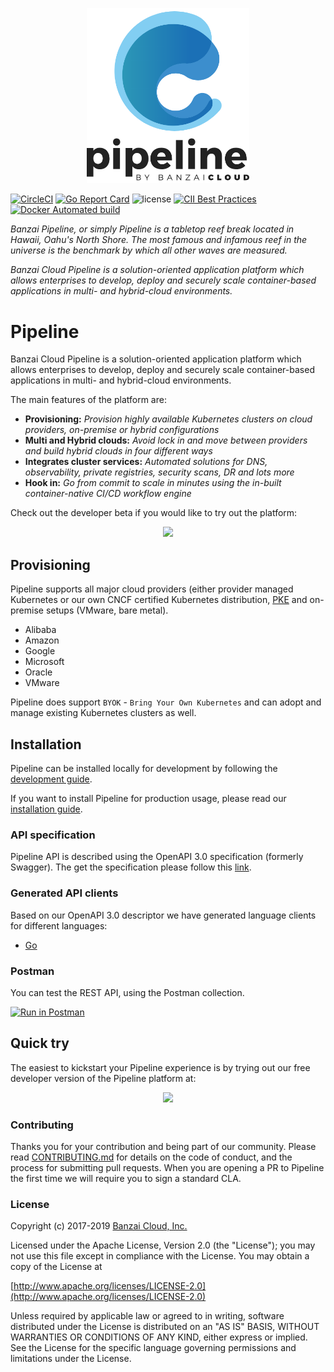  <p align="center"><img src=".github/logo.png" width="260"></p>
    
[![CircleCI](https://circleci.com/gh/banzaicloud/pipeline/tree/master.svg?style=shield)](https://circleci.com/gh/banzaicloud/pipeline/tree/master)
[![Go Report Card](https://goreportcard.com/badge/github.com/banzaicloud/pipeline)](https://goreportcard.com/report/github.com/banzaicloud/pipeline)
![license](http://img.shields.io/badge/license-Apache%20v2-orange.svg)
[![CII Best Practices](https://bestpractices.coreinfrastructure.org/projects/1651/badge)](https://bestpractices.coreinfrastructure.org/projects/1651)
[![Docker Automated build](https://img.shields.io/docker/automated/banzaicloud/pipeline.svg)](https://hub.docker.com/r/banzaicloud/pipeline/)


_Banzai Pipeline, or simply Pipeline is a tabletop reef break located in Hawaii, Oahu's North Shore. The most famous and infamous reef in the universe is the benchmark by which all other waves are measured._

_Banzai Cloud Pipeline is a solution-oriented application platform which allows enterprises to develop, deploy and securely scale container-based applications in multi- and hybrid-cloud environments._

# Pipeline

Banzai Cloud Pipeline is a solution-oriented application platform which allows enterprises to develop, deploy and securely scale container-based applications in multi- and hybrid-cloud environments.

The main features of the platform are:

* **Provisioning:** _Provision highly available Kubernetes clusters on cloud providers, on-premise or hybrid configurations_
* **Multi and Hybrid clouds:** _Avoid lock in and move between providers and build hybrid clouds in four different ways_
* **Integrates cluster services:** _Automated solutions for DNS, observability, private registries, security scans, DR and lots more_
* **Hook in:** _Go from commit to scale in minutes using the in-built container-native CI/CD workflow engine_

Check out the developer beta if you would like to try out the platform:
<p align="center">
  <a href="https://beta.banzaicloud.io">
  <img src="https://camo.githubusercontent.com/a487fb3128bcd1ef9fc1bf97ead8d6d6a442049a/68747470733a2f2f62616e7a6169636c6f75642e636f6d2f696d672f7472795f706970656c696e655f627574746f6e2e737667">
  </a>
</p>


## Provisioning

Pipeline supports all major cloud providers (either provider managed Kubernetes or our own CNCF certified Kubernetes distribution, [PKE](https://github.com/banzaicloud/pke) and on-premise setups (VMware, bare metal).

  * Alibaba 
  * Amazon 
  * Google 
  * Microsoft 
  * Oracle 
  * VMware

Pipeline does support `BYOK` - `Bring Your Own Kubernetes` and can adopt and manage existing Kubernetes clusters as well. 

## Installation

Pipeline can be installed locally for development by following the [development guide](docs/developer.md).

If you want to install Pipeline for production usage, please read our [installation guide](https://banzaicloud.com/docs/pipeline/quickstart/install-pipeline).

### API specification

Pipeline API is described using the OpenAPI 3.0 specification (formerly Swagger). The get the specification please follow this [link](https://github.com/banzaicloud/pipeline/blob/master/apis/pipeline/pipeline.yaml).

### Generated API clients

Based on our OpenAPI 3.0 descriptor we have generated language clients for different languages:

- [Go](https://github.com/banzaicloud/pipeline/blob/master/client/README.md)

### Postman 

You can test the REST API, using the Postman collection. 

[![Run in Postman](https://run.pstmn.io/button.svg)](apis/pipeline/postman.json)

## Quick try

The easiest to kickstart your Pipeline experience is by trying out our free developer version of the Pipeline platform at: 

<p align="center">
  <a href="https://try.banzaicloud.io">
  <img src="https://camo.githubusercontent.com/a487fb3128bcd1ef9fc1bf97ead8d6d6a442049a/68747470733a2f2f62616e7a6169636c6f75642e636f6d2f696d672f7472795f706970656c696e655f627574746f6e2e737667">
  </a>
</p>

### Contributing

Thanks you for your contribution and being part of our community. Please read [CONTRIBUTING.md](https://github.com/banzaicloud/.github/blob/master/CONTRIBUTING.md) for details on the code of conduct, and the process for submitting pull requests. When you are opening a PR to Pipeline the first time we will require you to sign a standard CLA.

### License

Copyright (c) 2017-2019 [Banzai Cloud, Inc.](https://banzaicloud.com)

Licensed under the Apache License, Version 2.0 (the "License");
you may not use this file except in compliance with the License.
You may obtain a copy of the License at

[http://www.apache.org/licenses/LICENSE-2.0](http://www.apache.org/licenses/LICENSE-2.0)

Unless required by applicable law or agreed to in writing, software
distributed under the License is distributed on an "AS IS" BASIS,
WITHOUT WARRANTIES OR CONDITIONS OF ANY KIND, either express or implied.
See the License for the specific language governing permissions and
limitations under the License.
